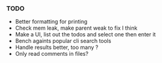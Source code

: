 ### TODO
- Better formatting for printing
- Check mem leak, make parent weak to fix I think
- Make a UI, list out the todos and select one then enter it
- Bench againts popular cli search tools
- Handle results better, too many ?
- Only read comments in files?
